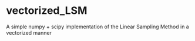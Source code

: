 # vectorized_LSM
A simple numpy + scipy implementation of the Linear Sampling Method in a vectorized manner
